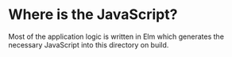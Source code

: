 # Where is the JavaScript?
Most of the application logic is written in Elm which generates the necessary
JavaScript into this directory on build.

